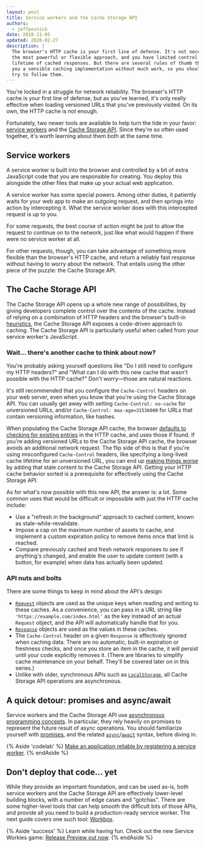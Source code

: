 ```yaml
---
layout: post
title: Service workers and the Cache Storage API
authors:
  - jeffposnick
date: 2018-11-05
updated: 2020-02-27
description: |
  The browser's HTTP cache is your first line of defense. It's not necessarily
  the most powerful or flexible approach, and you have limited control over the
  lifetime of cached responses. But there are several rules of thumb that give
  you a sensible caching implementation without much work, so you should always
  try to follow them.
---
```


You're locked in a struggle for network reliability. The browser's HTTP cache is
your first line of defense, but as you've learned, it's only really effective
when loading versioned URLs that you've previously visited. On its own, the HTTP
cache is not enough.

Fortunately, two newer tools are available to help turn the tide in your favor:
[service workers](https://developer.mozilla.org/en-US/docs/Web/API/Service_Worker_API)
and the
[Cache Storage API](https://developer.mozilla.org/en-US/docs/Web/API/CacheStorage).
Since they're so often used together, it's worth learning about them both at the
same time.

## Service workers

A service worker is built into the browser and controlled by a bit of extra
JavaScript code that you are responsible for creating. You deploy this alongside
the other files that make up your actual web application.

A service worker has some special powers. Among other duties, it patiently waits
for your web app to make an outgoing request, and then springs into action by
intercepting it. What the service worker does with this intercepted request is
up to you.

For some requests, the best course of action might be just to allow the request
to continue on to the network, just like what would happen if there were no
service worker at all.

For other requests, though, you can take advantage of something more flexible
than the browser's HTTP cache, and return a reliably fast response without
having to worry about the network. That entails using the other piece of the
puzzle: the Cache Storage API.

## The Cache Storage API

The Cache Storage  API opens up a whole new range of possibilities, by giving
developers complete control over the contents of the cache. Instead of relying
on a combination of HTTP headers and the browser's built-in [heuristics](https://httpwg.org/specs/rfc7234.html#heuristic.freshness),
the Cache
Storage API exposes a code-driven approach to caching. The Cache Storage API
is particularly useful when called from your service worker's JavaScript.

### Wait… there's another cache to think about now?

You're probably asking yourself questions like "Do I still need to configure my
HTTP headers?" and "What can I do with this new cache that wasn't possible with
the HTTP cache?" Don't worry—those are natural reactions.

It's still recommended that you configure the `Cache-Control` headers on your web
server, even when you know that you're using the Cache Storage API. You can
usually get away with setting `Cache-Control: no-cache` for unversioned URLs,
and/or `Cache-Control: max-age=31536000` for URLs that contain versioning
information, like hashes.

When populating the Cache Storage API cache, the browser
[defaults to checking for existing entries](https://jakearchibald.com/2016/caching-best-practices/#the-service-worker-the-http-cache-play-well-together-dont-make-them-fight)
in the HTTP cache, and uses those if found. If you're adding versioned URLs to
the Cache Storage API cache, the browser avoids an additional network request. The
flip side of this is that if you're using misconfigured `Cache-Control` headers,
like specifying a long-lived cache lifetime for an unversioned URL, you can end
up
[making things worse](https://jakearchibald.com/2016/caching-best-practices/#a-service-worker-can-extend-the-life-of-these-bugs)
by adding that stale content to the Cache Storage API. Getting your HTTP cache
behavior sorted is a prerequisite for effectively using the Cache Storage API.

As for what's now possible with this new API, the answer is: a lot. Some common
uses that would be difficult or impossible with just the HTTP cache include:

+  Use a "refresh in the background" approach to cached content, known as
    stale-while-revalidate.
+  Impose a cap on the maximum number of assets to cache, and implement a
    custom expiration policy to remove items once that limit is reached.
+  Compare previously cached and fresh network responses to see if
    anything's changed, and enable the user to update content (with a button,
    for example)  when data has actually been updated.

### API nuts and bolts

There are some things to keep in mind about the API's design:

+  [`Request`](https://developer.mozilla.org/en-US/docs/Web/API/Request)
    objects are used as the unique keys when reading and writing to these
    caches. As a convenience, you can pass in a URL string like
    `'https://example.com/index.html'` as the key instead of an actual
    `Request` object, and the API will automatically handle that for you.
+  [`Response`](https://developer.mozilla.org/en-US/docs/Web/API/Response)
    objects are used as the values in these caches.
+  The `Cache-Control` header on a given `Response` is effectively ignored
    when caching data. There are no automatic, built-in expiration or freshness
    checks, and once you store an item in the cache, it will persist until your
    code explicitly removes it. (There are libraries to simplify cache
    maintenance on your behalf. They'll be covered later on in this series.)
+  Unlike with older, synchronous APIs such as
    [`LocalStorage`](https://developer.mozilla.org/en-US/docs/Web/API/Storage/LocalStorage),
    all Cache Storage API operations are asynchronous.

## A quick detour: promises and async/await

Service workers and the Cache Storage API use
[asynchronous programming concepts](https://en.wikipedia.org/wiki/Asynchrony_(computer_programming)).
In particular, they rely heavily on promises to represent the future result of
async operations. You should familiarize yourself with
[promises](https://developer.mozilla.org/en-US/docs/Web/JavaScript/Reference/Global_Objects/Promise),
and the related
[`async`](https://developer.mozilla.org/en-US/docs/Web/JavaScript/Reference/Statements/async_function)/[`await`](https://developer.mozilla.org/en-US/docs/Web/JavaScript/Reference/Operators/await)
syntax, before diving in.

{% Aside 'codelab' %}
[Make an application reliable by registering a service worker](/codelab-service-workers).
{% endAside %}

## Don't deploy that code… yet

While they provide an important foundation, and can be used as-is, both service
workers and the Cache Storage API are effectively lower-level building blocks,
with a number of edge cases and "gotchas". There are some higher-level tools
that can help smooth the difficult bits of those APIs, and provide all you need
to build a production-ready service worker. The next guide covers one such tool:
[Workbox](https://developers.google.com/web/tools/workbox/).

{% Aside 'success' %}
Learn while having fun. Check out the new Service Workies game:
[Release Preview out now](https://serviceworkies.mastery.games/).
{% endAside %}

